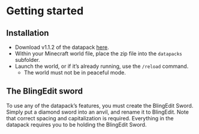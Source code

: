 # Getting started

## Installation

* Download v1.1.2 of the datapack
    [here](https://yadi.sk/d/j1qI69z-X-L44w).
* Within your Minecraft world file, place the zip file into the `datapacks` subfolder.
* Launch the world, or if it’s already running, use the `/reload` command.
  * The world must not be in peaceful mode.

## The BlingEdit sword

To use any of the datapack’s features, you must create the BlingEdit Sword. Simply put a diamond sword into an anvil,
and rename it to BlingEdit. Note that correct spacing and capitalization is required. Everything in the datapack
requires you to be holding the BlingEdit Sword.
